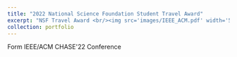 ```yaml
---
title: "2022 National Science Foundation Student Travel Award"
excerpt: "NSF Travel Award <br/><img src='images/IEEE_ACM.pdf' width='500' height='300'>"
collection: portfolio
---
```


Form IEEE/ACM CHASE'22 Conference
